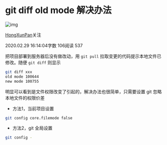 # git diff old mode 解决办法

![img](https://upload.jianshu.io/users/upload_avatars/6574148/133c1beb-6e04-4743-ad2b-38fdbc03e870?imageMogr2/auto-orient/strip|imageView2/1/w/96/h/96/format/webp)

[HongXunPan](https://www.jianshu.com/u/3f7f9f782c2e)关注

2020.02.29 16:14:04字数 106阅读 537

把项目部署到服务器后没有做改动，用 `git pull` 拉取变更的代码提示本地文件已修改。随便 `git diff` 则显示

```bash
git diff xxx
old mode 100644
new mode 100755
```

明显可以看到是文件权限改变了引起的，解决办法也很简单，只需要设置 git 忽略本地文件的权限价差

- 方法1，当前项目设置

```bash
git config core.filemode false
```

- 方法2，git 全局设置

```bash
git config -
```